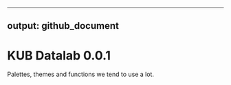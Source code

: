 ------------------------------------------------------------------------

## output: github\_document

# KUB Datalab 0.0.1

Palettes, themes and functions we tend to use a lot.
